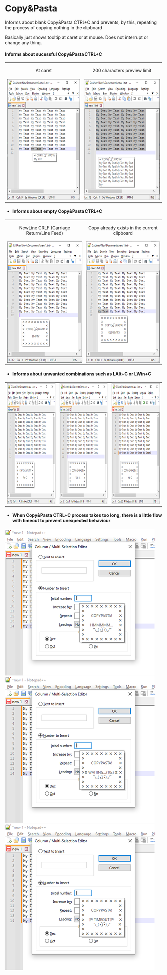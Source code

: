 # Copy&Pasta
Informs about blank Copy&Pasta CTRL+C and prevents, by this, repeating the process of copying nothing in the clipboard

Basically just shows tooltip at caret or at mouse. Does not interrupt or change any thing.

#### Informs about sucessful Copy&Pasta CTRL+C
<table style="border: 0 !important;">
  <tr style="border: 0 !important;">
   <td style="border: 0 !important;"><p align="center">At caret</p></td>
   <td style="border: 0 !important;"><p align="center">200 characters preview limit</p></td>
  </tr>
  <tr style="border: 0 !important;">
   <td style="border: 0 !important;"><img loading="lazy" src="./_resources/images/1.png" alt="1 png" width=300 height=389  /></td>
   <td style="border: 0 !important;"><img loading="lazy" src="./_resources/images/3.png" alt="3 png" width=300 height=389  /></td>
  </tr>
 </table>
 
- #### Informs about empty Copy&Pasta CTRL+C
<table style="border: 0 !important;">
  <tr style="border: 0 !important;">
   <td style="border: 0 !important;"><p align="center">NewLine CRLF (Carriage Return/Line Feed)</p></td>
   <td style="border: 0 !important;"><p align="center">Copy already exists in the current clipboard</p></td>
  </tr>
  <tr style="border: 0 !important;">
   <td style="border: 0 !important;"><img loading="lazy" src="./_resources/images/4.png" alt="4 png" width=300 height=389  /></td>
   <td style="border: 0 !important;"><img loading="lazy" src="./_resources/images/8.png" alt="8 png" width=300 height=389  /></td>
  </tr>
 </table>
 

- #### Informs about unwanted combinations such as LAlt+C or LWin+C
<table style="border: 0 !important;">
  <tr style="border: 0 !important;">
   <td style="border: 0 !important;"><img loading="lazy" src="./_resources/images/5.png" alt="5 png" width=300 height=389  /></td>
   <td style="border: 0 !important;"><img loading="lazy" src="./_resources/images/6.png" alt="6 png" width=300 height=389  /></td>
   <td style="border: 0 !important;"><img loading="lazy" src="./_resources/images/7.png" alt="7 png" width=300 height=389  /></td>
  </tr>
 </table>
 
- #### When Copy&Pasta CTRL+C process takes too long, there is a little flow with timeout to prevent unexpected behaviour
<img loading="lazy" src="./_resources/images/9.png" alt="9 png" />
<img loading="lazy" src="./_resources/images/10.png" alt="10 png" />
<img loading="lazy" src="./_resources/images/11.png" alt="11 png" />

